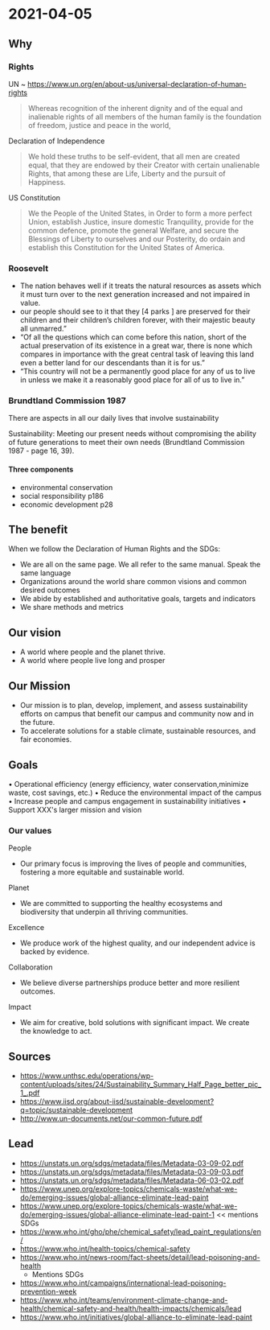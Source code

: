 # 2021-04-05


## Why

### Rights

UN ~ https://www.un.org/en/about-us/universal-declaration-of-human-rights

>Whereas recognition of the inherent dignity and of the equal and inalienable rights of all members of the human family is the foundation of freedom, justice and peace in the world,

Declaration of Independence

>We hold these truths to be self-evident, that all men are created equal, that they are endowed by their Creator with certain unalienable Rights, that among these are Life, Liberty and the pursuit of Happiness.

US Constitution

>We the People of the United States, in Order to form a more perfect Union, establish Justice, insure domestic Tranquility, provide for the common defence, promote the general Welfare, and secure the Blessings of Liberty to ourselves and our Posterity, do ordain and establish this Constitution for the United States of America.

### Roosevelt

* The nation behaves well if it treats the natural resources as assets which it must turn over to the next generation increased and not impaired in value.
* our people should see to it that they [4 parks ] are preserved for their children and their children’s children forever, with their majestic beauty all unmarred.”
* “Of all the questions which can come before this nation, short of the actual preservation of its existence in a great war, there is none which compares in importance with the great central task of leaving this land even a better land for our descendants than it is for us.”
* “This country will not be a permanently good place for any of us to live in unless we make it a reasonably good place for all of us to live in.”


### Brundtland Commission 1987

There are aspects in all our daily lives that involve sustainability

Sustainability: Meeting our present needs without compromising the ability of future generations to meet their own needs (Brundtland Commission 1987 - page 16, 39).

#### Three components

* environmental conservation
* social responsibility p186
* economic development p28


## The benefit


When we follow the Declaration of Human Rights and the SDGs:

* We are all on the same page. We all refer to the same manual. Speak the same language
* Organizations around the world share common visions and common desired outcomes
* We abide by established and authoritative goals, targets and indicators
* We share methods and metrics


## Our vision

* A world where people and the planet thrive.
* A world where people live long and prosper

## Our Mission

* Our mission is to plan, develop, implement, and assess sustainability efforts on campus that benefit our campus and community now and in the future.
* To accelerate solutions for a stable climate, sustainable resources, and fair economies.

## Goals

•	Operational efficiency (energy efficiency, water conservation,minimize waste, cost savings, etc.)
•	Reduce the environmental impact of the campus
•	Increase people and campus engagement in sustainability initiatives
•	Support XXX's larger mission and vision

### Our values

People
* Our primary focus is improving the lives of people and communities, fostering a more equitable and sustainable world.

Planet
* We are committed to supporting the healthy ecosystems and biodiversity that underpin all thriving communities.

Excellence
* We produce work of the highest quality, and our independent advice is backed by evidence.

Collaboration
* We believe diverse partnerships produce better and more resilient outcomes.

Impact
* We aim for creative, bold solutions with significant impact. We create the knowledge to act.



## Sources

* https://www.unthsc.edu/operations/wp-content/uploads/sites/24/Sustainability_Summary_Half_Page_better_pic_1_.pdf
* https://www.iisd.org/about-iisd/sustainable-development?q=topic/sustainable-development
* http://www.un-documents.net/our-common-future.pdf

## Lead

* https://unstats.un.org/sdgs/metadata/files/Metadata-03-09-02.pdf
* https://unstats.un.org/sdgs/metadata/files/Metadata-03-09-03.pdf
* https://unstats.un.org/sdgs/metadata/files/Metadata-06-03-02.pdf
* https://www.unep.org/explore-topics/chemicals-waste/what-we-do/emerging-issues/global-alliance-eliminate-lead-paint
* https://www.unep.org/explore-topics/chemicals-waste/what-we-do/emerging-issues/global-alliance-eliminate-lead-paint-1 << mentions SDGs
* https://www.who.int/gho/phe/chemical_safety/lead_paint_regulations/en/
* https://www.who.int/health-topics/chemical-safety
* https://www.who.int/news-room/fact-sheets/detail/lead-poisoning-and-health
	* Mentions SDGs
* https://www.who.int/campaigns/international-lead-poisoning-prevention-week
* https://www.who.int/teams/environment-climate-change-and-health/chemical-safety-and-health/health-impacts/chemicals/lead
* https://www.who.int/initiatives/global-alliance-to-eliminate-lead-paint